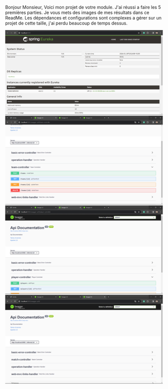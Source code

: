 Bonjour Monsieur,
Voici mon projet de votre module.
J'ai réussi a faire les 5 premières parties.
Je vous mets des images de mes résultats dans ce ReadMe.
Les dépendances et configurations sont complexes a gérer sur un projet de cette taille, j'ai perdu beaucoup de temps dessus.

![img.png](img.png)![img_1.png](img_1.png)![img_2.png](img_2.png)![img_3.png](img_3.png)